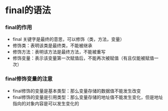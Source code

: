 # final的语法

### final的作用

* final 关键字是最终的意思，可以修饰（类，方法，变量）
* 修饰类：表明该类是最终类，不能被继承
* 修饰方法：表明该方法是最终方法，不能被重写
* 修饰变量：表示该变量第一次赋值后，不能再次被赋值（有且仅能被赋值一次）

### final修饰变量的注意

* final修饰的变量是基本类型：那么变量存储的数据值不能发生改变
* final修饰的变量是引用类型：那么变量存储的地址值不能发生变化，但是地址指向的对象内容是可以发生变化的
